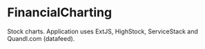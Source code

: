FinancialCharting
=================

Stock charts. Application uses ExtJS, HighStock, ServiceStack and Quandl.com (datafeed).
